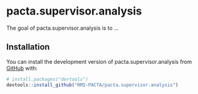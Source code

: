 
<!-- README.md is generated from README.Rmd. Please edit that file -->

# pacta.supervisor.analysis

<!-- badges: start -->
<!-- badges: end -->

The goal of pacta.supervisor.analysis is to …

## Installation

You can install the development version of pacta.supervisor.analysis
from [GitHub](https://github.com/) with:

``` r
# install.packages("devtools")
devtools::install_github("RMI-PACTA/pacta.supervisor.analysis")
```
